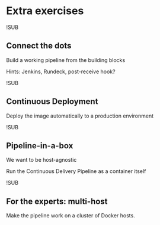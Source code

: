 # Extra exercises

!SUB
## Connect the dots
Build a working pipeline from the building blocks

Hints: Jenkins, Rundeck, post-receive hook?

!SUB
## Continuous Deployment
Deploy the image automatically to a production environment

!SUB
## Pipeline-in-a-box
We want to be host-agnostic

Run the Continuous Delivery Pipeline as a container itself

!SUB
## For the experts: multi-host
Make the pipeline work on a cluster of Docker hosts.
